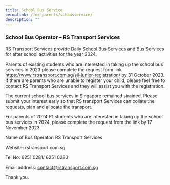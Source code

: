 ```yaml
---
title: School Bus Service
permalink: /for-parents/schbusservice/
description: ""
---
```

### School Bus Operator – RS Transport Services

RS Transport Services provide Daily School Bus Services and Bus Services for after school activities for the year 2024. 

Parents of existing students who are interested in taking up the school bus services in 2023 please complete the request form link https://www.rstransport.com.sg/sji-junior-registration/ by 31 October 2023. If there are parents who are unable to register your child, please feel free to contact RS Transport Services and they will assist you with the registration.

The current school bus services in Singapore remained strained. Please submit your interest early so that RS transport Services can collate the requests, plan and allocate the transport. 

For parents of 2024 P1 students who are interested in taking up the school bus services in 2024, please complete the request from the link by 17 November 2023.

Name of Bus Operator: RS Transport Services

Website: rstransport.com.sg

Tel No: 6251 0281/ 6251 0283

Email address: contact@rstransport.com.sg

Thank you.